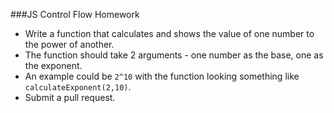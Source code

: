 ###JS Control Flow Homework

- Write a function that calculates and shows the value of one number to the power of another.
- The function should take 2 arguments - one number as the base, one as the exponent.
- An example could be `2^10` with the function looking something like `calculateExponent(2,10)`.
- Submit a pull request.